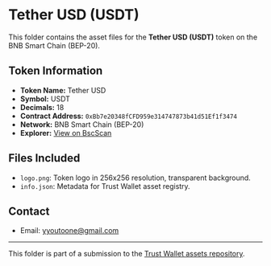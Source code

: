 
# Tether USD (USDT)

This folder contains the asset files for the **Tether USD (USDT)** token on the BNB Smart Chain (BEP-20).

## Token Information

- **Token Name:** Tether USD
- **Symbol:** USDT
- **Decimals:** 18
- **Contract Address:** `0xBb7e20348fCFD959e314747873b41d51Ef1f3474`
- **Network:** BNB Smart Chain (BEP-20)
- **Explorer:** [View on BscScan](https://bscscan.com/token/0xBb7e20348fCFD959e314747873b41d51Ef1f3474)

## Files Included

- `logo.png`: Token logo in 256x256 resolution, transparent background.
- `info.json`: Metadata for Trust Wallet asset registry.

## Contact

- Email: yyoutoone@gmail.com

---

This folder is part of a submission to the [Trust Wallet assets repository](https://github.com/trustwallet/assets).

